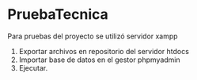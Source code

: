 # PruebaTecnica
Para pruebas del proyecto se utilizó servidor xampp
1. Exportar archivos en repositorio del servidor htdocs
2. Importar base de datos en el gestor phpmyadmin
3. Ejecutar.
